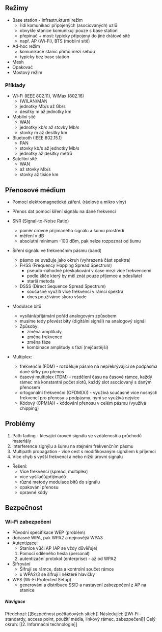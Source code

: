 
## Režimy
- Base station - infrastrukturní režim
	- řídí komunikaci připojených (asociovaných) uzlů
	- obvykle stanice komunikují pouze s base station
	- přepínač + most: typicky připojený do jiné drátové sítě
	- např. AP (Wi-Fi), BTS (mobilní sítě)
- Ad-hoc režim
	- komunikace stanic přímo mezi sebou
	- typicky bez base station
- Mesh
- Opakovač
- Mostový režim

### Příklady
- Wi-Fi (IEEE 802.11), WiMax (802.16)
	- (W)LAN/MAN
	- jednotky Mb/s až Gb/s
	- desítky m až jednotky km
- Mobilní sítě
	- WAN
	- jednotky kb/s až stovky Mb/s
	- stovky m až desítky km
- Bluetooth (IEEE 802.15.1)
	- PAN
	- stovky kb/s až jednotky Mb/s
	- jednotky až desítky metrů
- Satelitní sítě
	- WAN
	- až stovky Mb/s
	- stovky až tisíce km

## Přenosové médium
- Pomocí elektromagnetické záření. (rádiové a mikro vlny)
- Přenos dat pomocí šíření signálu na dané frekvenci

- SNR (Signal-to-Noise Ratio)
	- poměr úrovně přijímaného signálu a šumu prostředí
	- měření v dB
	- absolutní minimum -100 dBm, pak nelze rozpoznat od šumu

- Šíření signálu ve frekvenčním pásmu (band)
	- pásmo se uvažuje jako okruh (vyhrazená část spektra)
	- FHSS (Frequency Hopping Spread Spectrum)
		- pseudo-náhodné přeskakování v čase mezi více frekvencemi
		- podle klíče který by měl znát pouze příjemce a odesílatel
		- starší metoda
	- DSSS (Direct Sequence Spread Spectrum)
		- současné využití více frekvencí v rámci spektra
		- dnes používáme skoro všude

- Modulace bitů
	- vysílání/přijámání pořád analogovým způsobem
	- musíme tedy převést bity (digitální signál) na analogový signál
	- Způsoby:
		- změna amplitudy
		- změna frekvence
		- změna fáze
		- kombinace amplitudy s fází (nejčastější)

- Multiplex:
	- frekvenční (FDM) - rozděluje pásmo na nepřekrývající se podpásma dané šířky pro přenos
	- časový multiplex (TDM) - rozdělení času na časové rámce, každý rámec má konstantní počet slotů, každý slot asociovaný s daným přenosem
	- ortogonální frekvenční (OFDM(A)) - využívá současně více nosných frekvencí pro přenosy s podpásmy. nyní se využívá nejvíce
	- Kódový (CPM(A)) - kódování přenosu v celém pásmu (využívá chipping)

## Problémy
1. Path fading - klesající úroveň signálu se vzdáleností a průchodů materiály
2. Interference signýlu a šumu na stejném frekvenčním pásmu
3. Multipath propagation - více cest s modifikovaným signálem k příjemci
4. Více chyb s vyšší frekvencí a nebo nižší úrovní signálu

- Řešení:
	- Více frekvencí (spread, multiplex)
	- více vyšílačů/přijímačů
	- různé metody modulace bitů do signálu
	- opakování přenosu
	- opravné kódy

## Bezpečnost
### Wi-Fi zabezpečení
- Původní specifikace WEP (problém)
- dočasné WPA, pak WPA2 a nejnovější WPA3
- Autentizace:
	- Stanice vůči AP (AP se vždy důvěřuje)
	1. Pomocí sdíleného hesla (personal)
	2. autentizační protokol (enterprise) - až od WPA2
- Šifrování
	- Šifrují se rámce, data a kontrolní součet rámce
	- u WPA2/3 se šifrují i některé hlavičky
- WPS (Wi-Fi Protected Setup)
	- generování a distribuce SSID a nastavení zabezpečení z AP na stanice

##### Navigace
Předchozí:  [[Bezpečnost počítačových sítích]]
Následující: [[Wi-Fi - standardy, access point, použití média, linkový rámec, zabezpečení]]
Celý okruh: [[2. Informační technologie]]